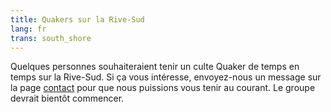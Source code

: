 ```yaml
---
title: Quakers sur la Rive-Sud
lang: fr
trans: south_shore
---
```

Quelques personnes souhaiteraient tenir un culte Quaker de temps en temps sur la Rive-Sud. Si ça vous intéresse, envoyez-nous un message sur la page [contact](contact-fr.html) pour que nous puissions vous tenir au courant. Le groupe devrait bientôt commencer.
